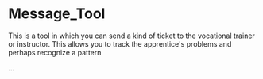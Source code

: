 # Message_Tool
This is a tool in which you can send a kind of ticket to the vocational trainer or instructor. This allows you to track the apprentice's problems and perhaps recognize a pattern

...
